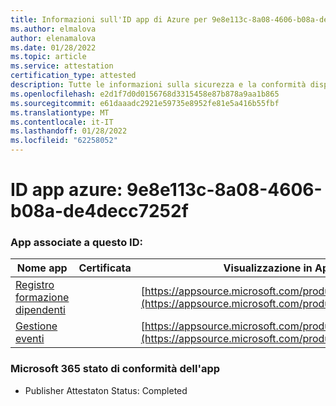 ```yaml
---
title: Informazioni sull'ID app di Azure per 9e8e113c-8a08-4606-b08a-de4decc7252f
ms.author: elmalova
author: elenamalova
ms.date: 01/28/2022
ms.topic: article
ms.service: attestation
certification_type: attested
description: Tutte le informazioni sulla sicurezza e la conformità disponibili per 9e8e113c-8a08-4606-b08a-de4decc7252f.
ms.openlocfilehash: e2d1f7d0d0156768d3315458e87b878a9aa1b865
ms.sourcegitcommit: e61daaadc2921e59735e8952fe81e5a416b55fbf
ms.translationtype: MT
ms.contentlocale: it-IT
ms.lasthandoff: 01/28/2022
ms.locfileid: "62258052"
---
```

# <a name="azure-app-id-9e8e113c-8a08-4606-b08a-de4decc7252f"></a>ID app azure: 9e8e113c-8a08-4606-b08a-de4decc7252f


### <a name="apps-associated-with-this-id"></a>App associate a questo ID:
| **Nome app** | **Certificata** | **Visualizzazione in AppSource** |
|--------------|---------------|-----------------------|
| [Registro formazione dipendenti](https://docs.microsoft.com/microsoft-365-app-certification/forward/WA200001512) |  | [https://appsource.microsoft.com/product/office/WA200001512](https://appsource.microsoft.com/product/office/WA200001512) |
| [Gestione eventi](https://docs.microsoft.com/microsoft-365-app-certification/forward/WA200000714) |  | [https://appsource.microsoft.com/product/office/WA200000714](https://appsource.microsoft.com/product/office/WA200000714) |

### <a name="microsoft-365-app-compliance-status"></a>Microsoft 365 stato di conformità dell'app
- Publisher Attestaton Status: Completed
